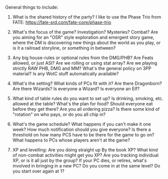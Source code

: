 ---
---
General things to include:
1) What is the shared history of the party? I like to use the Phase Trio from FATE: https://fate-srd.com/fate-core/phase-trio

2) What's the focus of the game? Investigation? Mysteries? Combat? Are you aiming for an "OSR" style exploration and emergent story game, where the DM is discovering new things about the world as you play, or is it a railroad storyline, or something in between?

3) Any big house-rules or optional rules from the DMG/PHB? Are Feats allowed, or just ASI? Are we rolling or using stat array? Are we playing strictly RAW PHB, DMG and MM? What's the general policy on 3PP material? Is any WotC stuff automatically available?

4) What's the setting?  What kinds of PCs fit with it? Are there Dragonborn? Are there Wizards? Is everyone a Wizard? Is everyone an Elf?

5) What kind of table rules do you want to set up? Is drinking, smoking, etc. allowed at the table? What's the plan for food? Should everyone eat before they get there? Are you all ordering pizza? Is there some kind of "rotation" on who pays, or do you all chip in?

6) What's the game schedule? What happens if you can't make it one week? How much notification should you give everyone? Is there a threshold on how many PCS have to be there for the game to go on? What happens to PCs whose players aren't at the game?

7) XP and levelling: Are you doing straight up By the book XP? What kind of non-combat activities might get you XP? Are you tracking individual XP, or is it all just by the group? If your PC dies, or retires, what's involved in bringing in a new PC? Do you come in at the same level? Do you start over again at 1?

